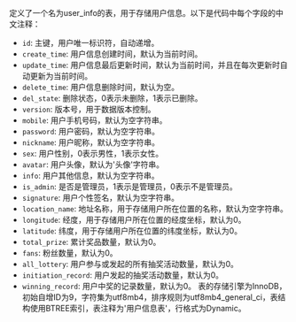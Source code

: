 定义了一个名为user_info的表，用于存储用户信息。以下是代码中每个字段的中文注释：

+ `id`: 主键，用户唯一标识符，自动递增。
+ `create_time`: 用户信息创建时间，默认为当前时间。
+ `update_time`: 用户信息最后更新时间，默认为当前时间，并且在每次更新时自动更新为当前时间。
+ `delete_time`: 用户信息删除时间，默认为空。
+ `del_state`: 删除状态，0表示未删除，1表示已删除。
+ `version`: 版本号，用于数据版本控制。
+ `mobile`: 用户手机号码，默认为空字符串。
+ `password`: 用户密码，默认为空字符串。
+ `nickname`: 用户昵称，默认为空字符串。
+ `sex`: 用户性别，0表示男性，1表示女性。
+ `avatar`: 用户头像，默认为'头像'字符串。
+ `info`: 用户其他信息，默认为空字符串。
+ `is_admin`: 是否是管理员，1表示是管理员，0表示不是管理员。
+ `signature`: 用户个性签名，默认为空字符串。
+ `location_name`: 地址名称，用于存储用户所在位置的名称，默认为空字符串。
+ `longitude`: 经度，用于存储用户所在位置的经度坐标，默认为0。
+ `latitude`: 纬度，用于存储用户所在位置的纬度坐标，默认为0。
+ `total_prize`: 累计奖品数量，默认为0。
+ `fans`: 粉丝数量，默认为0。
+ `all_lottery`: 用户参与或发起的所有抽奖活动数量，默认为0。
+ `initiation_record`: 用户发起的抽奖活动数量，默认为0。
+ `winning_record`: 用户中奖的记录数量，默认为0。
表的存储引擎为InnoDB，初始自增ID为9，字符集为utf8mb4，排序规则为utf8mb4_general_ci，表结构使用BTREE索引，表注释为'用户信息表'，行格式为Dynamic。